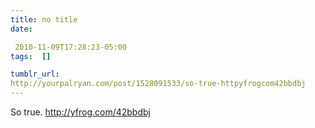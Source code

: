 ```yaml
---
title: no title
date:

 2010-11-09T17:28:23-05:00 
tags:  []

tumblr_url:
http://yourpalryan.com/post/1528091533/so-true-httpyfrogcom42bbdbj
---
```


So true. <http://yfrog.com/42bbdbj>
